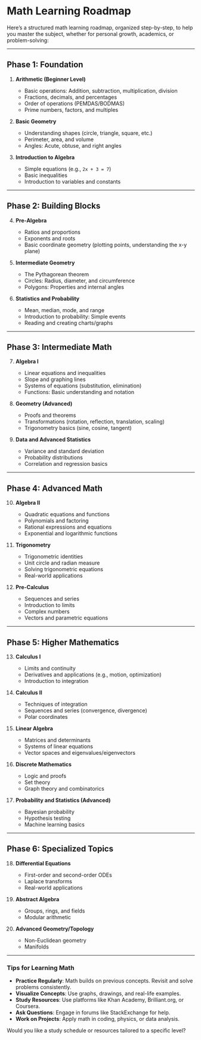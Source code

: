 # Math Learning Roadmap

Here’s a structured math learning roadmap, organized step-by-step, to help you master the subject, whether for personal growth, academics, or problem-solving:

---

## **Phase 1: Foundation**
1. **Arithmetic (Beginner Level)**  
   - Basic operations: Addition, subtraction, multiplication, division  
   - Fractions, decimals, and percentages  
   - Order of operations (PEMDAS/BODMAS)  
   - Prime numbers, factors, and multiples  

2. **Basic Geometry**  
   - Understanding shapes (circle, triangle, square, etc.)  
   - Perimeter, area, and volume  
   - Angles: Acute, obtuse, and right angles  

3. **Introduction to Algebra**  
   - Simple equations (e.g., `2x + 3 = 7`)  
   - Basic inequalities  
   - Introduction to variables and constants  

---

## **Phase 2: Building Blocks**
4. **Pre-Algebra**  
   - Ratios and proportions  
   - Exponents and roots  
   - Basic coordinate geometry (plotting points, understanding the x-y plane)  

5. **Intermediate Geometry**  
   - The Pythagorean theorem  
   - Circles: Radius, diameter, and circumference  
   - Polygons: Properties and internal angles  

6. **Statistics and Probability**  
   - Mean, median, mode, and range  
   - Introduction to probability: Simple events  
   - Reading and creating charts/graphs  

---

## **Phase 3: Intermediate Math**
7. **Algebra I**  
   - Linear equations and inequalities  
   - Slope and graphing lines  
   - Systems of equations (substitution, elimination)  
   - Functions: Basic understanding and notation  

8. **Geometry (Advanced)**  
   - Proofs and theorems  
   - Transformations (rotation, reflection, translation, scaling)  
   - Trigonometry basics (sine, cosine, tangent)  

9. **Data and Advanced Statistics**  
   - Variance and standard deviation  
   - Probability distributions  
   - Correlation and regression basics  

---

## **Phase 4: Advanced Math**
10. **Algebra II**  
    - Quadratic equations and functions  
    - Polynomials and factoring  
    - Rational expressions and equations  
    - Exponential and logarithmic functions  

11. **Trigonometry**  
    - Trigonometric identities  
    - Unit circle and radian measure  
    - Solving trigonometric equations  
    - Real-world applications  

12. **Pre-Calculus**  
    - Sequences and series  
    - Introduction to limits  
    - Complex numbers  
    - Vectors and parametric equations  

---

## **Phase 5: Higher Mathematics**
13. **Calculus I**  
    - Limits and continuity  
    - Derivatives and applications (e.g., motion, optimization)  
    - Introduction to integration  

14. **Calculus II**  
    - Techniques of integration  
    - Sequences and series (convergence, divergence)  
    - Polar coordinates  

15. **Linear Algebra**  
    - Matrices and determinants  
    - Systems of linear equations  
    - Vector spaces and eigenvalues/eigenvectors  

16. **Discrete Mathematics**  
    - Logic and proofs  
    - Set theory  
    - Graph theory and combinatorics  

17. **Probability and Statistics (Advanced)**  
    - Bayesian probability  
    - Hypothesis testing  
    - Machine learning basics  

---

## **Phase 6: Specialized Topics**
18. **Differential Equations**  
    - First-order and second-order ODEs  
    - Laplace transforms  
    - Real-world applications  

19. **Abstract Algebra**  
    - Groups, rings, and fields  
    - Modular arithmetic  

20. **Advanced Geometry/Topology**  
    - Non-Euclidean geometry  
    - Manifolds  

---

### **Tips for Learning Math**  
- **Practice Regularly**: Math builds on previous concepts. Revisit and solve problems consistently.  
- **Visualize Concepts**: Use graphs, drawings, and real-life examples.  
- **Study Resources**: Use platforms like Khan Academy, Brilliant.org, or Coursera.  
- **Ask Questions**: Engage in forums like StackExchange for help.  
- **Work on Projects**: Apply math in coding, physics, or data analysis.  

Would you like a study schedule or resources tailored to a specific level?

